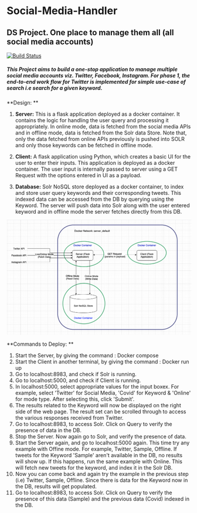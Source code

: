# Social-Media-Handler
## DS Project. One place to manage them all (all social media accounts)

[![Build Status](https://travis-ci.org/joemccann/dillinger.svg?branch=master)](https://travis-ci.org/joemccann/dillinger)

##### This Project aims to build a one-stop application to manage multiple social media accounts viz. Twitter, Facebook, Instagram. For phase 1, the end-to-end work flow for Twitter is implemented for simple use-case of search i.e search for a given keyword.

**Design:
**

 1. **Server:** This is a flask application deployed as a docker container. It contains the logic for handling the user query and processing it appropriately. In online mode, data is fetched from the social media APIs and in offline mode, data is fetched from the Solr data Store. Note that, only the data fetched from online APIs previously is pushed into SOLR and only those keywords can be fetched in offline mode.

 2. **Client:** A flask application using Python, which creates a basic UI for the user to enter their inputs. This application is deployed as a docker container. The user input is internally passed to server using a GET Request with the options entered in UI as a payload.

 3. **Database:** Solr NoSQL store deployed as a docker container, to index and store user query keywords and their corresponding tweets. This indexed data can be accessed from the DB by querying using the Keyword. The server will push data into Solr along with the user entered keyword and in offline mode the server fetches directly from this DB.

![DS Architecture](https://github.com/vishwas-n/Social-Media-Handler/blob/main/DS%20Architecture.png)


**Commands to Deploy:
**
1) Start the Server, by giving the command : Docker compose
2) Start the Client in another terminal, by giving the command : Docker run up
3) Go to localhost:8983, and check if Solr is running.
4) Go to localhost:5000, and check if Client is running.
5) In localhost:5000, select appropriate values for the input boxex. For example, select 'Twitter' for Social Media, 'Covid' for Keyword & 'Online' for mode type. After selecting this, click 'Submit'.
6) The results related to the Keyword will now be displayed on the right side of the web page. The result set can be scrolled through to access the various responses received from Twitter.
7) Go to localhost:8983, to access Solr. Click on Query to verify the presence of data in the DB.
8) Stop the Server. Now again go to Solr, and verify the presence of data.
9) Start the Server again, and go to localhost:5000 again. This time try any example with Offine mode. For example, Twitter, Sample, Offline. If tweets for the Keyword 'Sample' aren't available in the DB, no results will show up. If this happens, run the same example with Online. This will fetch new tweets for the keyword, and index it in the Solr DB. 
10) Now you can come back and again try the example in the previous step (i.e) Twitter, Sample, Offline. Since there is data for the Keyword now in the DB, results will get populated.
11) Go to localhost:8983, to access Solr. Click on Query to verify the presence of this data (Sample) and the previous data (Covid) indexed in the DB.
